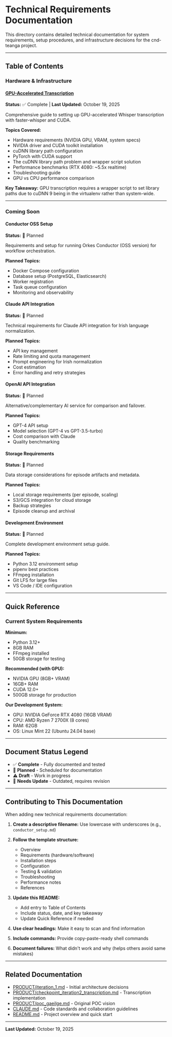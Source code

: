 # Technical Requirements Documentation

This directory contains detailed technical documentation for system requirements, setup procedures, and infrastructure decisions for the cnd-teanga project.

---

## Table of Contents

### Hardware & Infrastructure

#### [GPU-Accelerated Transcription](transcription_GPU.md)
**Status:** ✅ Complete | **Last Updated:** October 19, 2025

Comprehensive guide to setting up GPU-accelerated Whisper transcription with faster-whisper and CUDA.

**Topics Covered:**
- Hardware requirements (NVIDIA GPU, VRAM, system specs)
- NVIDIA driver and CUDA toolkit installation
- cuDNN library path configuration
- PyTorch with CUDA support
- The cuDNN library path problem and wrapper script solution
- Performance benchmarks (RTX 4080: ~5.5x realtime)
- Troubleshooting guide
- GPU vs CPU performance comparison

**Key Takeaway:** GPU transcription requires a wrapper script to set library paths due to cuDNN 9 being in the virtualenv rather than system-wide.

---

### Coming Soon

#### Conductor OSS Setup
**Status:** 🔄 Planned

Requirements and setup for running Orkes Conductor (OSS version) for workflow orchestration.

**Planned Topics:**
- Docker Compose configuration
- Database setup (PostgreSQL, Elasticsearch)
- Worker registration
- Task queue configuration
- Monitoring and observability

#### Claude API Integration
**Status:** 🔄 Planned

Technical requirements for Claude API integration for Irish language normalization.

**Planned Topics:**
- API key management
- Rate limiting and quota management
- Prompt engineering for Irish normalization
- Cost estimation
- Error handling and retry strategies

#### OpenAI API Integration
**Status:** 🔄 Planned

Alternative/complementary AI service for comparison and failover.

**Planned Topics:**
- GPT-4 API setup
- Model selection (GPT-4 vs GPT-3.5-turbo)
- Cost comparison with Claude
- Quality benchmarking

#### Storage Requirements
**Status:** 🔄 Planned

Data storage considerations for episode artifacts and metadata.

**Planned Topics:**
- Local storage requirements (per episode, scaling)
- S3/GCS integration for cloud storage
- Backup strategies
- Episode cleanup and archival

#### Development Environment
**Status:** 🔄 Planned

Complete development environment setup guide.

**Planned Topics:**
- Python 3.12 environment setup
- pipenv best practices
- FFmpeg installation
- Git LFS for large files
- VS Code / IDE configuration

---

## Quick Reference

### Current System Requirements

**Minimum:**
- Python 3.12+
- 8GB RAM
- FFmpeg installed
- 50GB storage for testing

**Recommended (with GPU):**
- NVIDIA GPU (8GB+ VRAM)
- 16GB+ RAM
- CUDA 12.0+
- 500GB storage for production

**Our Development System:**
- GPU: NVIDIA GeForce RTX 4080 (16GB VRAM)
- CPU: AMD Ryzen 7 2700X (8 cores)
- RAM: 62GB
- OS: Linux Mint 22 (Ubuntu 24.04 base)

---

## Document Status Legend

- ✅ **Complete** - Fully documented and tested
- 🔄 **Planned** - Scheduled for documentation
- ⚠️ **Draft** - Work in progress
- 🔧 **Needs Update** - Outdated, requires revision

---

## Contributing to This Documentation

When adding new technical requirements documentation:

1. **Create a descriptive filename:** Use lowercase with underscores (e.g., `conductor_setup.md`)
2. **Follow the template structure:**
   - Overview
   - Requirements (hardware/software)
   - Installation steps
   - Configuration
   - Testing & validation
   - Troubleshooting
   - Performance notes
   - References

3. **Update this README:**
   - Add entry to Table of Contents
   - Include status, date, and key takeaway
   - Update Quick Reference if needed

4. **Use clear headings:** Make it easy to scan and find information

5. **Include commands:** Provide copy-paste-ready shell commands

6. **Document failures:** What didn't work and why (helps others avoid same mistakes)

---

## Related Documentation

- [PRODUCT/iteration_1.md](../iteration_1.md) - Initial architecture decisions
- [PRODUCT/checkpoint_iteration2_transcription.md](../checkpoint_iteration2_transcription.md) - Transcription implementation
- [PRODUCT/poc_gaeilge.md](../poc_gaeilge.md) - Original POC vision
- [CLAUDE.md](../../CLAUDE.md) - Code standards and collaboration guidelines
- [README.md](../../README.md) - Project overview and quick start

---

**Last Updated:** October 19, 2025
